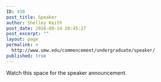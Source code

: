 ```yaml
---
ID: 438
post_title: Speaker
author: Shelley Keith
post_date: 2016-09-14 20:45:27
post_excerpt: ""
layout: page
permalink: >
  http://www.umw.edu/commencement/undergraduate/speaker/
published: true
---
```

Watch this space for the speaker announcement.